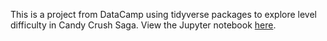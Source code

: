 This is a project from DataCamp using tidyverse packages to explore level difficulty in Candy Crush Saga. View the Jupyter notebook [here](https://nbviewer.jupyter.org/github/aloosefish/Candy_Crush_Level_Difficulty/blob/master/notebook.ipynb).
